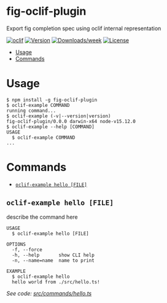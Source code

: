 fig-oclif-plugin
================

Export fig completion spec using oclif internal representation

[![oclif](https://img.shields.io/badge/cli-oclif-brightgreen.svg)](https://oclif.io)
[![Version](https://img.shields.io/npm/v/fig-oclif-plugin.svg)](https://npmjs.org/package/fig-oclif-plugin)
[![Downloads/week](https://img.shields.io/npm/dw/fig-oclif-plugin.svg)](https://npmjs.org/package/fig-oclif-plugin)
[![License](https://img.shields.io/npm/l/fig-oclif-plugin.svg)](https://github.com/mattschrage/fig-oclif-plugin/blob/master/package.json)

<!-- toc -->
* [Usage](#usage)
* [Commands](#commands)
<!-- tocstop -->
# Usage
<!-- usage -->
```sh-session
$ npm install -g fig-oclif-plugin
$ oclif-example COMMAND
running command...
$ oclif-example (-v|--version|version)
fig-oclif-plugin/0.0.0 darwin-x64 node-v15.12.0
$ oclif-example --help [COMMAND]
USAGE
  $ oclif-example COMMAND
...
```
<!-- usagestop -->
# Commands
<!-- commands -->
* [`oclif-example hello [FILE]`](#oclif-example-hello-file)

## `oclif-example hello [FILE]`

describe the command here

```
USAGE
  $ oclif-example hello [FILE]

OPTIONS
  -f, --force
  -h, --help       show CLI help
  -n, --name=name  name to print

EXAMPLE
  $ oclif-example hello
  hello world from ./src/hello.ts!
```

_See code: [src/commands/hello.ts](https://github.com/mattschrage/fig-oclif-plugin/blob/v0.0.0/src/commands/hello.ts)_
<!-- commandsstop -->
